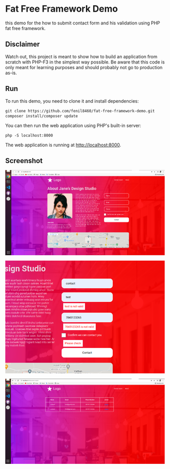 # Fat Free Framework Demo
this demo for the how to submit contact form and his validation using PHP fat free framework.


## Disclaimer

Watch out, this project is meant to show how to build an application from scratch with PHP-F3 in the simplest way possible. Be aware that this code is only meant for learning purposes and should probably not go to production as-is.


## Run

To run this demo, you need to clone it and install dependencies:

```
git clone https://github.com/fenil8460/fat-free-framework-demo.git
composer install/composer update
```

You can then run the web application using PHP's built-in server:

```
php -S localhost:8000
```

The web application is running at [http://localhost:8000](http://localhost:8000/).

## Screenshot

![](screenshots/Screenshot1.png)

![](screenshots/Screenshot2.png)

![](screenshots/Screenshot3.png)
